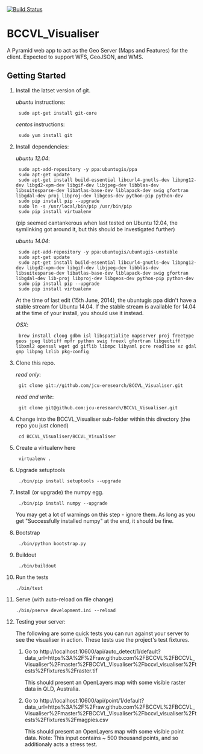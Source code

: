 [![Build Status](https://travis-ci.org/jcu-eresearch/BCCVL_Visualiser.png?branch=master)](https://travis-ci.org/jcu-eresearch/BCCVL_Visualiser)

BCCVL_Visualiser
================

A Pyramid web app to act as the Geo Server (Maps and Features) for the client. Expected to support WFS, GeoJSON, and WMS.

Getting Started
-------------------

1. Install the latset version of git.

    _ubuntu_ instructions:

        sudo apt-get install git-core

    _centos_ instructions:

        sudo yum install git

2. Install dependencies:

    _ubuntu 12.04_:

        sudo apt-add-repository -y ppa:ubuntugis/ppa
        sudo apt-get update
        sudo apt-get install build-essential libcurl4-gnutls-dev libpng12-dev libgd2-xpm-dev libgif-dev libjpeg-dev libblas-dev libsuitesparse-dev libatlas-base-dev liblapack-dev swig gfortran libgdal-dev proj libproj-dev libgeos-dev python-pip python-dev
        sudo pip install pip --upgrade
        sudo ln -s /usr/local/bin/pip /usr/bin/pip
        sudo pip install virtualenv

    (pip seemed cantankerous when last tested on Ubuntu 12.04, the symlinking got around it, but this should be investigated further)

    _ubuntu 14.04_:

        sudo apt-add-repository -y ppa:ubuntugis/ubuntugis-unstable
        sudo apt-get update
        sudo apt-get install build-essential libcurl4-gnutls-dev libpng12-dev libgd2-xpm-dev libgif-dev libjpeg-dev libblas-dev libsuitesparse-dev libatlas-base-dev liblapack-dev swig gfortran libgdal-dev lib-proj libproj-dev libgeos-dev python-pip python-dev
        sudo pip install pip --upgrade
        sudo pip install virtualenv
        
    At the time of last edit (15th June, 2014), the ubuntugis ppa didn't have a stable stream for Ubuntu 14.04. If the stable stream is available for 14.04 at the time of your install, you should use it instead.

    _OSX_:

        brew install cloog gdbm isl libspatialite mapserver proj freetype geos jpeg libtiff mpfr python swig freexl gfortran libgeotiff libxml2 openssl wget gd giflib libmpc libyaml pcre readline xz gdal gmp libpng lzlib pkg-config

3. Clone this repo.

    _read only_:

        git clone git://github.com/jcu-eresearch/BCCVL_Visualiser.git

    _read and write_:

        git clone git@github.com:jcu-eresearch/BCCVL_Visualiser.git

4. Change into the BCCVL_Visualiser sub-folder within this directory (the repo you just cloned)

        cd BCCVL_Visualiser/BCCVL_Visualiser

5. Create a virtualenv here

        virtualenv .

6. Upgrade setuptools

        ./bin/pip install setuptools --upgrade

7. Install (or upgrade) the numpy egg.

        ./bin/pip install numpy --upgrade
    
    You may get a lot of warnings on this step - ignore them. As long as you get "Successfully installed numpy" at the end, it should be fine.

8. Bootstrap

        ./bin/python bootstrap.py

9. Buildout

        ./bin/buildout

10. Run the tests

        ./bin/test

11. Serve (with auto-reload on file change)

        ./bin/pserve development.ini --reload

12. Testing your server:

    The following are some quick tests you can run against your server to see the visualiser in action. These tests use the project's test fixtures.
    
    1. Go to http://localhost:10600/api/auto_detect/1/default?data_url=https%3A%2F%2Fraw.github.com%2FBCCVL%2FBCCVL_Visualiser%2Fmaster%2FBCCVL_Visualiser%2Fbccvl_visualiser%2Ftests%2Ffixtures%2Fraster.tif
    
       This should present an OpenLayers map with some visible raster data in QLD, Australia.
    
    2. Go to http://localhost:10600/api/point/1/default?data_url=https%3A%2F%2Fraw.github.com%2FBCCVL%2FBCCVL_Visualiser%2Fmaster%2FBCCVL_Visualiser%2Fbccvl_visualiser%2Ftests%2Ffixtures%2Fmagpies.csv
    
       This should present an OpenLayers map with some visible point data. Note: This input contains ~ 500 thousand points, and so additionaly acts a stress test.
    
    

